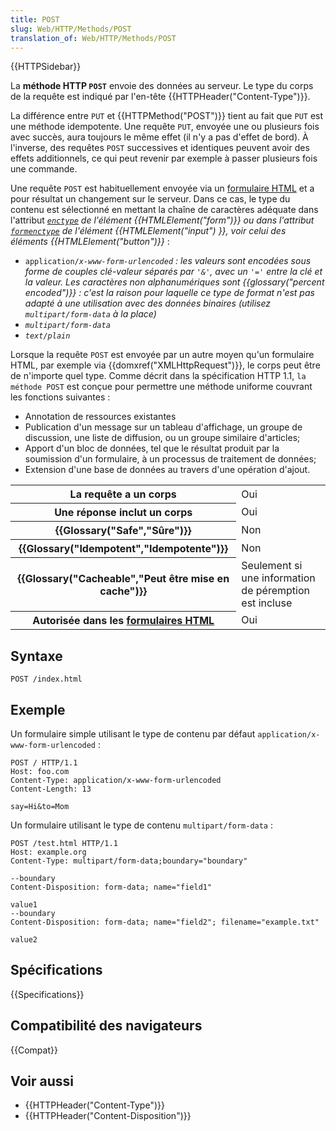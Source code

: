 ```yaml
---
title: POST
slug: Web/HTTP/Methods/POST
translation_of: Web/HTTP/Methods/POST
---
```


{{HTTPSidebar}}

La **méthode HTTP `POST`** envoie des données au serveur. Le type du corps de la requête est indiqué par l'en-tête {{HTTPHeader("Content-Type")}}.

La différence entre `PUT` et {{HTTPMethod("POST")}} tient au fait que `PUT` est une méthode idempotente. Une requête `PUT`, envoyée une ou plusieurs fois avec succès, aura toujours le même effet (il n'y a pas d'effet de bord). À l'inverse, des requêtes `POST` successives et identiques peuvent avoir des effets additionnels, ce qui peut revenir par exemple à passer plusieurs fois une commande.

Une requête `POST` est habituellement envoyée via un [formulaire HTML](/fr/docs/Web/Guide/HTML/Forms) et a pour résultat un changement sur le serveur. Dans ce cas, le type du contenu est sélectionné en mettant la chaîne de caractères adéquate dans l'attribut _[`enctype`](/fr/docs/Web/HTML/Element/form#enctype) de l'élément {{HTMLElement("form")}} ou dans l'attribut [`formenctype`](/fr/docs/Web/HTML/Element/input#formenctype) de l'élément {{HTMLElement("input") }}, voir celui des éléments {{HTMLElement("button")}}_&nbsp;:

- `application/`_`x-www-form-urlencoded`&nbsp;: les valeurs sont encodées sous forme de couples clé-valeur séparés par `'&'`, avec un `'='` entre la clé et la valeur. Les caractères non alphanumériques sont {{glossary("percent encoded")}}&nbsp;: c'est la raison pour laquelle ce type de format n'est pas adapté à une utilisation avec des données binaires (utilisez `multipart/form-data` à la place)_
- _`multipart/form-data`_
- _`text/plain`_

Lorsque la requête `POST` est envoyée par un autre moyen qu'un formulaire HTML, par exemple via {{domxref("XMLHttpRequest")}}, le corps peut être de n'importe quel type. Comme décrit dans la spécification HTTP 1.1, `la méthode POST` est conçue pour permettre une méthode uniforme couvrant les fonctions suivantes&nbsp;:

- Annotation de ressources existantes
- Publication d'un message sur un tableau d'affichage, un groupe de discussion, une liste de diffusion, ou un groupe similaire d'articles;
- Apport d'un bloc de données, tel que le résultat produit par la soumission d'un formulaire, à un processus de traitement de données;
- Extension d'une base de données au travers d'une opération d'ajout.

<table class="properties">
  <tbody>
    <tr>
      <th scope="row">La requête a un corps</th>
      <td>Oui</td>
    </tr>
    <tr>
      <th scope="row">Une réponse inclut un corps</th>
      <td>Oui</td>
    </tr>
    <tr>
      <th scope="row">{{Glossary("Safe","Sûre")}}</th>
      <td>Non</td>
    </tr>
    <tr>
      <th scope="row">{{Glossary("Idempotent","Idempotente")}}</th>
      <td>Non</td>
    </tr>
    <tr>
      <th scope="row">
        {{Glossary("Cacheable","Peut être mise en cache")}}
      </th>
      <td>Seulement si une information de péremption est incluse</td>
    </tr>
    <tr>
      <th scope="row">
        Autorisée dans les
        <a href="/fr/docs/Web/Guide/HTML/Formulaires">formulaires HTML</a>
      </th>
      <td>Oui</td>
    </tr>
  </tbody>
</table>

## Syntaxe

```
POST /index.html
```

## Exemple

Un formulaire simple utilisant le type de contenu par défaut `application/x-www-form-urlencoded`&nbsp;:

```
POST / HTTP/1.1
Host: foo.com
Content-Type: application/x-www-form-urlencoded
Content-Length: 13

say=Hi&to=Mom
```

Un formulaire utilisant le type de contenu `multipart/form-data`&nbsp;:

```
POST /test.html HTTP/1.1
Host: example.org
Content-Type: multipart/form-data;boundary="boundary"

--boundary
Content-Disposition: form-data; name="field1"

value1
--boundary
Content-Disposition: form-data; name="field2"; filename="example.txt"

value2
```

## Spécifications

{{Specifications}}

## Compatibilité des navigateurs

{{Compat}}

## Voir aussi

- {{HTTPHeader("Content-Type")}}
- {{HTTPHeader("Content-Disposition")}}

